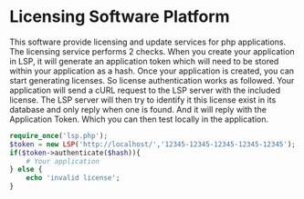 # Licensing Software Platform

This software provide licensing and update services for php applications. The licensing service performs 2 checks. When you create your application in LSP, it will generate an application token which will need to be stored within your application as a hash. Once your application is created, you can start generating licenses. So license authentication works as followed. Your application will send a cURL request to the LSP server with the included license. The LSP server will then try to identify it this license exist in its database and only reply when one is found. And it will reply with the Application Token. Which you can then test locally in the application.

```php
require_once('lsp.php');
$token = new LSP('http://localhost/','12345-12345-12345-12345-12345');
if($token->authenticate($hash)){
	# Your application
} else {
	echo 'invalid license';
}
```
